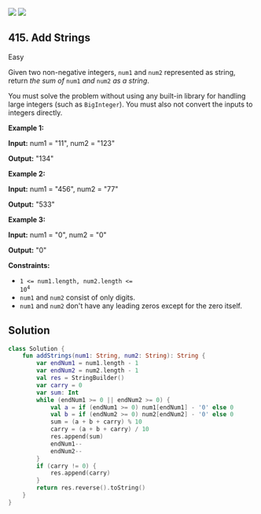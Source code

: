 [![](https://img.shields.io/github/stars/javadev/LeetCode-in-Kotlin?label=Stars&style=flat-square)](https://github.com/javadev/LeetCode-in-Kotlin)
[![](https://img.shields.io/github/forks/javadev/LeetCode-in-Kotlin?label=Fork%20me%20on%20GitHub%20&style=flat-square)](https://github.com/javadev/LeetCode-in-Kotlin/fork)

## 415\. Add Strings

Easy

Given two non-negative integers, `num1` and `num2` represented as string, return _the sum of_ `num1` _and_ `num2` _as a string_.

You must solve the problem without using any built-in library for handling large integers (such as `BigInteger`). You must also not convert the inputs to integers directly.

**Example 1:**

**Input:** num1 = "11", num2 = "123"

**Output:** "134"

**Example 2:**

**Input:** num1 = "456", num2 = "77"

**Output:** "533"

**Example 3:**

**Input:** num1 = "0", num2 = "0"

**Output:** "0"

**Constraints:**

*   <code>1 <= num1.length, num2.length <= 10<sup>4</sup></code>
*   `num1` and `num2` consist of only digits.
*   `num1` and `num2` don't have any leading zeros except for the zero itself.

## Solution

```kotlin
class Solution {
    fun addStrings(num1: String, num2: String): String {
        var endNum1 = num1.length - 1
        var endNum2 = num2.length - 1
        val res = StringBuilder()
        var carry = 0
        var sum: Int
        while (endNum1 >= 0 || endNum2 >= 0) {
            val a = if (endNum1 >= 0) num1[endNum1] - '0' else 0
            val b = if (endNum2 >= 0) num2[endNum2] - '0' else 0
            sum = (a + b + carry) % 10
            carry = (a + b + carry) / 10
            res.append(sum)
            endNum1--
            endNum2--
        }
        if (carry != 0) {
            res.append(carry)
        }
        return res.reverse().toString()
    }
}
```